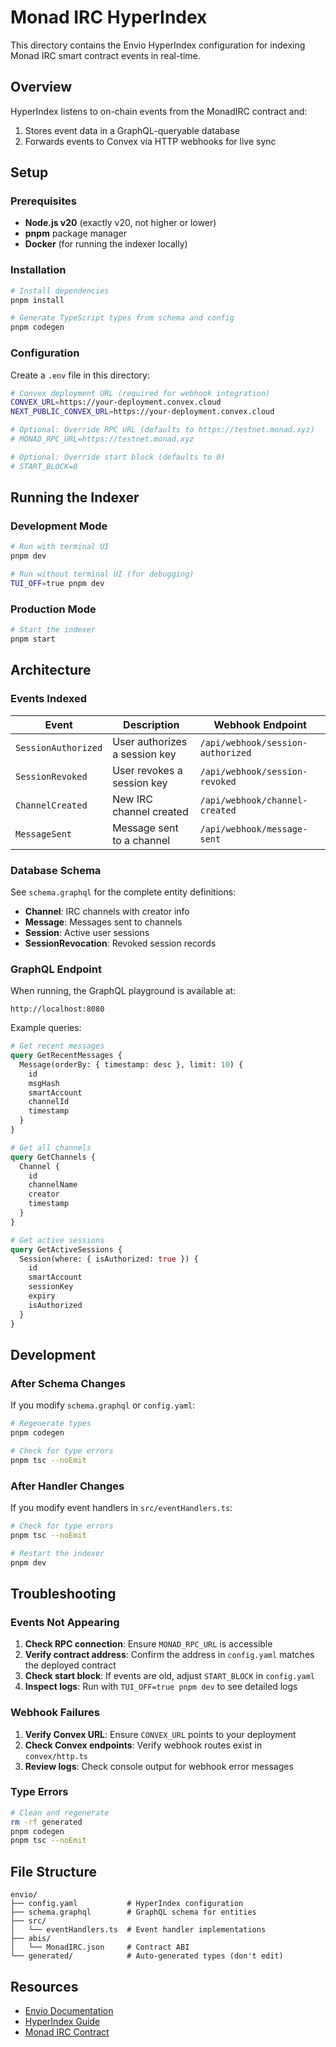# Monad IRC HyperIndex

This directory contains the Envio HyperIndex configuration for indexing Monad IRC smart contract events in real-time.

## Overview

HyperIndex listens to on-chain events from the MonadIRC contract and:
1. Stores event data in a GraphQL-queryable database
2. Forwards events to Convex via HTTP webhooks for live sync

## Setup

### Prerequisites

- **Node.js v20** (exactly v20, not higher or lower)
- **pnpm** package manager
- **Docker** (for running the indexer locally)

### Installation

```bash
# Install dependencies
pnpm install

# Generate TypeScript types from schema and config
pnpm codegen
```

### Configuration

Create a `.env` file in this directory:

```bash
# Convex deployment URL (required for webhook integration)
CONVEX_URL=https://your-deployment.convex.cloud
NEXT_PUBLIC_CONVEX_URL=https://your-deployment.convex.cloud

# Optional: Override RPC URL (defaults to https://testnet.monad.xyz)
# MONAD_RPC_URL=https://testnet.monad.xyz

# Optional: Override start block (defaults to 0)
# START_BLOCK=0
```

## Running the Indexer

### Development Mode

```bash
# Run with terminal UI
pnpm dev

# Run without terminal UI (for debugging)
TUI_OFF=true pnpm dev
```

### Production Mode

```bash
# Start the indexer
pnpm start
```

## Architecture

### Events Indexed

| Event | Description | Webhook Endpoint |
|-------|-------------|------------------|
| `SessionAuthorized` | User authorizes a session key | `/api/webhook/session-authorized` |
| `SessionRevoked` | User revokes a session key | `/api/webhook/session-revoked` |
| `ChannelCreated` | New IRC channel created | `/api/webhook/channel-created` |
| `MessageSent` | Message sent to a channel | `/api/webhook/message-sent` |

### Database Schema

See `schema.graphql` for the complete entity definitions:

- **Channel**: IRC channels with creator info
- **Message**: Messages sent to channels
- **Session**: Active user sessions
- **SessionRevocation**: Revoked session records

### GraphQL Endpoint

When running, the GraphQL playground is available at:
```
http://localhost:8080
```

Example queries:

```graphql
# Get recent messages
query GetRecentMessages {
  Message(orderBy: { timestamp: desc }, limit: 10) {
    id
    msgHash
    smartAccount
    channelId
    timestamp
  }
}

# Get all channels
query GetChannels {
  Channel {
    id
    channelName
    creator
    timestamp
  }
}

# Get active sessions
query GetActiveSessions {
  Session(where: { isAuthorized: true }) {
    id
    smartAccount
    sessionKey
    expiry
    isAuthorized
  }
}
```

## Development

### After Schema Changes

If you modify `schema.graphql` or `config.yaml`:

```bash
# Regenerate types
pnpm codegen

# Check for type errors
pnpm tsc --noEmit
```

### After Handler Changes

If you modify event handlers in `src/eventHandlers.ts`:

```bash
# Check for type errors
pnpm tsc --noEmit

# Restart the indexer
pnpm dev
```

## Troubleshooting

### Events Not Appearing

1. **Check RPC connection**: Ensure `MONAD_RPC_URL` is accessible
2. **Verify contract address**: Confirm the address in `config.yaml` matches the deployed contract
3. **Check start block**: If events are old, adjust `START_BLOCK` in `config.yaml`
4. **Inspect logs**: Run with `TUI_OFF=true pnpm dev` to see detailed logs

### Webhook Failures

1. **Verify Convex URL**: Ensure `CONVEX_URL` points to your deployment
2. **Check Convex endpoints**: Verify webhook routes exist in `convex/http.ts`
3. **Review logs**: Check console output for webhook error messages

### Type Errors

```bash
# Clean and regenerate
rm -rf generated
pnpm codegen
pnpm tsc --noEmit
```

## File Structure

```
envio/
├── config.yaml           # HyperIndex configuration
├── schema.graphql        # GraphQL schema for entities
├── src/
│   └── eventHandlers.ts  # Event handler implementations
├── abis/
│   └── MonadIRC.json     # Contract ABI
└── generated/            # Auto-generated types (don't edit)
```

## Resources

- [Envio Documentation](https://docs.envio.dev/)
- [HyperIndex Guide](https://docs.envio.dev/docs/HyperIndex-LLM/hyperindex-complete)
- [Monad IRC Contract](../contracts/src/MonadIRC.sol)

